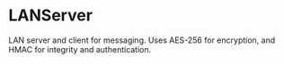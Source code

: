 # LANServer
LAN server and client for messaging. Uses AES-256 for encryption, and HMAC for integrity and authentication.
